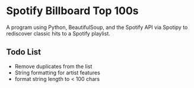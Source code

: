 # Spotify Billboard Top 100s
A program using Python, BeautifulSoup, and the Spotify API via Spotipy to rediscover classic hits to a Spotify playlist.

## Todo List
- Remove duplicates from the list
- String formatting for artist features
- format string length to < 100 chars